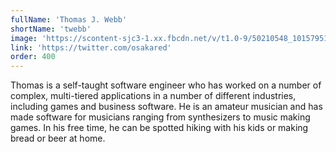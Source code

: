 ```yaml
---
fullName: 'Thomas J. Webb'
shortName: 'twebb'
image: 'https://scontent-sjc3-1.xx.fbcdn.net/v/t1.0-9/50210548_10157951337582506_1645931909932384256_n.jpg?_nc_cat=101&_nc_log=1&_nc_oc=AQnEBRZ97tTQUldShB21U3pLM85cHZ2eoKLOS5N88g6XFNNxKHCgjjY4e11uSdDHAFQ&_nc_ht=scontent-sjc3-1.xx&oh=2f35d31b21059dc1f5251e4b5bad7fab&oe=5CCFE6D8'
link: 'https://twitter.com/osakared'
order: 400
---
```

Thomas is a self-taught software engineer who has worked on a number of complex, multi-tiered applications in a number of different industries, including games and business software. He is an amateur musician and has made software for musicians ranging from synthesizers to music making games. In his free time, he can be spotted hiking with his kids or making bread or beer at home.